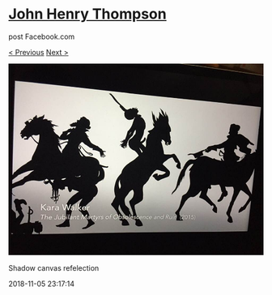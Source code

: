 # [John Henry Thompson](../README.md)
post Facebook.com

[< Previous](2018-11-05-1.md) [Next >](2018-11-05-3.md)

[![](../media/2018-11-05/Timeline-Photos-Shadow-canvas-refelection.jpg)](../README.md)

Shadow canvas refelection

2018-11-05 23:17:14